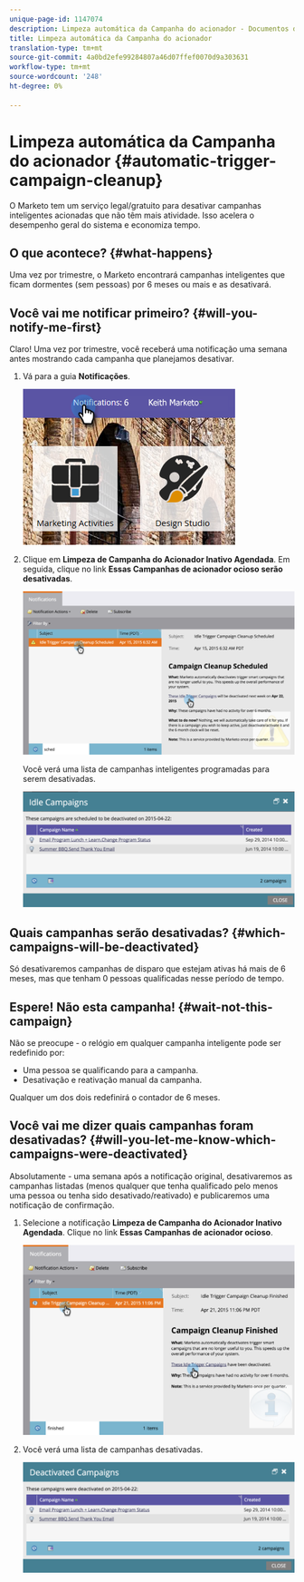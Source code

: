 ```yaml
---
unique-page-id: 1147074
description: Limpeza automática da Campanha do acionador - Documentos do marketing - Documentação do produto
title: Limpeza automática da Campanha do acionador
translation-type: tm+mt
source-git-commit: 4a0bd2efe99284807a46d07ffef0070d9a303631
workflow-type: tm+mt
source-wordcount: '248'
ht-degree: 0%

---
```



# Limpeza automática da Campanha do acionador {#automatic-trigger-campaign-cleanup}

O Marketo tem um serviço legal/gratuito para desativar campanhas inteligentes acionadas que não têm mais atividade. Isso acelera o desempenho geral do sistema e economiza tempo.

## O que acontece? {#what-happens}

Uma vez por trimestre, o Marketo encontrará campanhas inteligentes que ficam dormentes (sem pessoas) por 6 meses ou mais e as desativará.

## Você vai me notificar primeiro? {#will-you-notify-me-first}

Claro! Uma vez por trimestre, você receberá uma notificação uma semana antes mostrando cada campanha que planejamos desativar.

1. Vá para a guia **Notificações**.

   ![](assets/notifications.png)

1. Clique em **Limpeza de Campanha do Acionador Inativo Agendada**. Em seguida, clique no link **Essas Campanhas de acionador ocioso serão desativadas**.

   ![](assets/image2015-4-27-20-3a48-3a35.png)

   Você verá uma lista de campanhas inteligentes programadas para serem desativadas.

   ![](assets/image2015-4-27-20-3a35-3a29.png)

## Quais campanhas serão desativadas? {#which-campaigns-will-be-deactivated}

Só desativaremos campanhas de disparo que estejam ativas há mais de 6 meses, mas que tenham 0 pessoas qualificadas nesse período de tempo.

## Espere! Não esta campanha! {#wait-not-this-campaign}

Não se preocupe - o relógio em qualquer campanha inteligente pode ser redefinido por:

* Uma pessoa se qualificando para a campanha.
* Desativação e reativação manual da campanha.

Qualquer um dos dois redefinirá o contador de 6 meses.

## Você vai me dizer quais campanhas foram desativadas? {#will-you-let-me-know-which-campaigns-were-deactivated}

Absolutamente - uma semana após a notificação original, desativaremos as campanhas listadas (menos qualquer que tenha qualificado pelo menos uma pessoa ou tenha sido desativado/reativado) e publicaremos uma notificação de confirmação.

1. Selecione a notificação **Limpeza de Campanha do Acionador Inativo Agendada**. Clique no link **Essas Campanhas de acionador ocioso**.

   ![](assets/image2015-4-27-20-3a56-3a41.png)

1. Você verá uma lista de campanhas desativadas.

   ![](assets/image2015-4-27-20-3a58-3a38.png)

